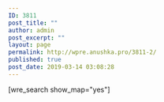 ```yaml
---
ID: 3811
post_title: ""
author: admin
post_excerpt: ""
layout: page
permalink: http://wpre.anushka.pro/3811-2/
published: true
post_date: 2019-03-14 03:08:28
---
```

<!-- wp:shortcode -->
[wre_search show_map="yes"]
<!-- /wp:shortcode -->